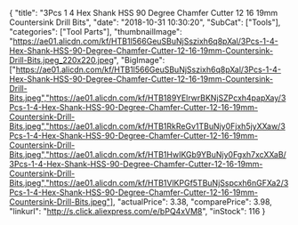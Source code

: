 {
	"title": "3Pcs 1 4   Hex Shank HSS 90 Degree Chamfer Cutter 12 16 19mm Countersink Drill Bits",
	"date": "2018-10-31 10:30:20",
	"SubCat": ["Tools"],
	"categories": ["Tool Parts"],
	"thumbnailImage": "https://ae01.alicdn.com/kf/HTB1l566GeuSBuNjSszixh6q8pXal/3Pcs-1-4-Hex-Shank-HSS-90-Degree-Chamfer-Cutter-12-16-19mm-Countersink-Drill-Bits.jpeg_220x220.jpeg",
	"BigImage": ["https://ae01.alicdn.com/kf/HTB1l566GeuSBuNjSszixh6q8pXal/3Pcs-1-4-Hex-Shank-HSS-90-Degree-Chamfer-Cutter-12-16-19mm-Countersink-Drill-Bits.jpeg","https://ae01.alicdn.com/kf/HTB189YElrwrBKNjSZPcxh4papXay/3Pcs-1-4-Hex-Shank-HSS-90-Degree-Chamfer-Cutter-12-16-19mm-Countersink-Drill-Bits.jpeg","https://ae01.alicdn.com/kf/HTB1RkReGv1TBuNjy0Fjxh5jyXXaw/3Pcs-1-4-Hex-Shank-HSS-90-Degree-Chamfer-Cutter-12-16-19mm-Countersink-Drill-Bits.jpeg","https://ae01.alicdn.com/kf/HTB1HwIKGb9YBuNjy0Fgxh7xcXXaB/3Pcs-1-4-Hex-Shank-HSS-90-Degree-Chamfer-Cutter-12-16-19mm-Countersink-Drill-Bits.jpeg","https://ae01.alicdn.com/kf/HTB1VlKPGf5TBuNjSspcxh6nGFXa2/3Pcs-1-4-Hex-Shank-HSS-90-Degree-Chamfer-Cutter-12-16-19mm-Countersink-Drill-Bits.jpeg"],
	"actualPrice": 3.38,
	"comparePrice": 3.98,
	"linkurl": "http://s.click.aliexpress.com/e/bPQ4xVM8",
	"inStock": 116
}
